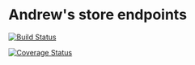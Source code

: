 # Andrew's store endpoints

[![Build Status](https://travis-ci.org/Njaya2019/storemanager-endpoints.svg?branch=ft-add-product-endpoint-161206503)](https://travis-ci.org/Njaya2019/storemanager-endpoints)



[![Coverage Status](https://coveralls.io/repos/github/Njaya2019/storemanager-endpoints/badge.svg?branch=master)](https://coveralls.io/github/Njaya2019/storemanager-endpoints?branch=master)